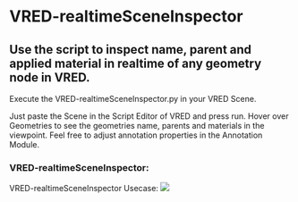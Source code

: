 # VRED-realtimeSceneInspector
## Use the script to inspect name, parent and applied material in realtime of any geometry node in VRED.

Execute the VRED-realtimeSceneInspector.py in your VRED Scene.

Just paste the Scene in the Script Editor of VRED and press run.
Hover over Geometries to see the geometries name, parents and materials in the viewpoint.
Feel free to adjust annotation properties in the Annotation Module.


### VRED-realtimeSceneInspector:
VRED-realtimeSceneInspector Usecase:
![](VRED-drawLinesDesktopCollab.gif)
